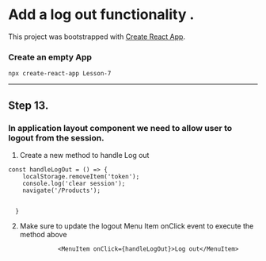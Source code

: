 # Add a log out functionality . 

This project was bootstrapped with [Create React App](https://github.com/facebook/create-react-app).
### Create an empty App
`npx create-react-app Lesson-7`

------------


## Step 13. 
### In application layout component we need to allow user to logout from the session.
1. Create a new method to handle Log out 
```
const handleLogOut = () => {
    localStorage.removeItem('token');
    console.log('clear session'); 
    navigate('/Products'); 
    

  }

``` 
2. Make sure to update the logout Menu Item onClick event to execute the method above 
```
              <MenuItem onClick={handleLogOut}>Log out</MenuItem>

```